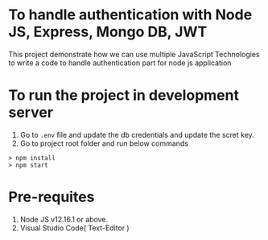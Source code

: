 # To handle authentication with Node JS, Express, Mongo DB, JWT

This project demonstrate how we can use multiple JavaScript Technologies to write a code to handle authentication part for node js application

# To run the project in development server

1. Go to `.env` file and update the db credentials and update the scret key.
2. Go to project root folder and run below commands

```
> npm install
> npm start
```

# Pre-requites

1. Node JS v12.16.1 or above.
2. Visual Studio Code( Text-Editor )
